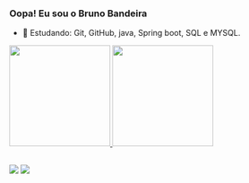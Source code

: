 ### Oopa! Eu sou o Bruno Bandeira

- 🌱 Estudando: Git, GitHub, java, Spring boot, SQL e MYSQL.

<div>
  <a href="https://github.com/Bruno-BandeiraH/Bruno-BandeiraH/">
  <img height="180cm" src="https://github-readme-stats.vercel.app/api?username=bruno-bandeirah&show_icons=true&theme=gruvbox"/>
  <img height="180cm" src="https://github-readme-stats.vercel.app/api/top-langs/?username=bruno-bandeirah&show_icons=true&theme=gruvbox"/>
</div>



 ##
 
<div>
  <a href = "mailto:brunohenrique0665@gmail.com"><img src="https://img.shields.io/badge/Gmail-D14836?style=for-the-badge&logo=gmail&logoColor=white" target="_blank"></a>
  <a href="https://www.linkedin.com/in/brunohbandeira" target="_blank"><img src="https://img.shields.io/badge/-LinkedIn-%230077B5?style=for-the-badge&logo=linkedin&logoColor=white" target="_blank"></a>
</div>
          
          

 
